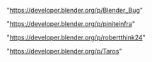 "https://developer.blender.org/p/Blender_Bug"

"https://developer.blender.org/p/piniteinfra"

"https://developer.blender.org/p/robertthink24"

"https://developer.blender.org/p/Taros"

 
